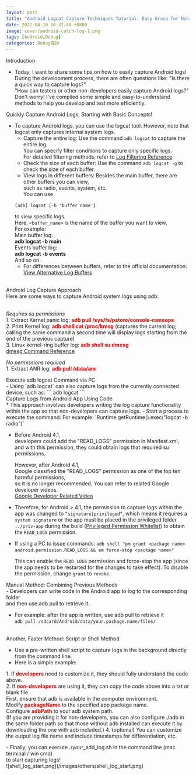 ```yaml
---
layout: post
title: "Android Logcat Capture Techniques Tutorial: Easy Grasp for Non-Developers!"
date: 2022-04-18 16:37:48 +0800
image: cover/android-catch-log-1.png
tags: [Android,Debug]
categories: Debug探討
---
```


<div class="c-border-main-title-2">Introduction</div>

* Today, I want to share some tips on how to easily capture Android logs!<br>
  During the development process, there are often questions like: "Is there a quick way to capture logs?"<br>
  "How can testers or other non-developers easily capture Android logs?"<br>
  Don't worry! I've compiled some simple and easy-to-understand methods to help you develop and test more efficiently.<br>

<div class="c-border-main-title-2">Quickly Capture Android Logs, Starting with Basic Concepts!</div>

  * To capture Android logs, you can use the logcat tool. However, note that logcat only captures internal system logs.
    - Capture the entire log: Use the command `adb logcat` to capture the entire log.<br>
    You can specify filter conditions to capture only specific logs.<br>
    For detailed filtering methods, refer to [Log Filtering Reference](https://developer.android.com/studio/command-line/logcat#options)
    - Check the size of each buffer: Use the command `adb logcat -g` to check the size of each buffer.
    - View logs in different buffers: Besides the main buffer, there are other buffers you can view,<br>
    such as radio, events, system, etc.<br>
    You can use    
    ```
    [adb] logcat [-b 'buffer name']
    ```
    to view specific logs.<br>
    Here, `<buffer_name>` is the name of the buffer you want to view.<br>
    For example:<br>
    Main buffer log:<br>
    <b>adb logcat -b main</b><br>
    Events buffer log:<br>
    <b>adb logcat -b events</b><br>
    And so on.
    - For differences between buffers, refer to the official documentation: [View Alternative Log Buffers](https://developer.android.com/studio/command-line/logcat#alternativeBuffers)

<br>

<div class="c-border-main-title-2">Android Log Capture Approach</div>
<div class="c-border-content-title-4">Here are some ways to capture Android system logs using adb:</div><br>

<p class ="table_container">
  <i style="text-align: center;">Requires su permissions</i><br>
 1. Extract Kernel panic log: <b style="color:red;">adb pull /sys/fs/pstore/console-ramoops</b><br>
 2. Print Kernel log: <b style="color:red;">adb shell cat /proc/kmsg</b> (captures the current log; calling the same command a second time will display logs starting from the end of the previous capture)<br>
 3. Linux kernel-ring buffer log: <b style="color:red;">adb shell su dmesg</b><br>
 <a href="https://man7.org/linux/man-pages/man1/dmesg.1.html">dmesg Command Reference</a>
</p>

<p class ="table_container">
  <i style="text-align: center;">No permissions required</i><br>
  1. Extract ANR log: <b style="color:red;">adb pull /data/anr</b><br>
</p>

<div class="c-border-content-title-4">Execute adb logcat Command via PC</div>
  - Using `adb logcat` can also capture logs from the currently connected device, such as:
  ```
  adb logcat
  ```

<br>
<div class="c-border-content-title-4">Capture Logs from Android App Using Code</div>
* This approach involves developers writing the log capture functionality within the app so that non-developers can capture logs.
  - Start a process to execute the command:
    For example: `Runtime.getRuntime().exec("logcat -b radio")`

  - Before Android 4.1,<br>
    developers could add the "READ_LOGS" permission in Manifest.xml,<br>
    and with this permission, they could obtain logs that required su permissions.<br>

    However, after Android 4.1,<br>
    Google classified the "READ_LOGS" permission as one of the top ten harmful permissions,<br>
    so it is no longer recommended. You can refer to related Google developer videos.<br>
    [Google Developer Related Video](https://www.youtube.com/watch?v=WDDgoxvQsrQ&t=1323s)

  - Therefore, for Android > 4.1, the permission to capture logs within the app was changed to `“signature|privileged”`,
    which means it requires a `system signature` or
    the app must be placed in the privileged folder `../priv-app` during the build ([Privileged Permission Whitelist](https://source.android.google.cn/devices/tech/config/perms-whitelist?hl=zh-cn))
    to obtain the `READ_LOGS` permission.

  - If using a PC to issue commands:
    `adb shell "pm grant <package name> android.permission.READ_LOGS && am force-stop <package name>"`

    This can enable the `READ_LOGS` permission and force-stop the app (since the app needs to be restarted for the changes to take effect).
    To disable the permission, change `grant` to `revoke`.

<div class="c-border-content-title-4">Manual Method: Combining Previous Methods</div>
- Developers can write code in the Android app to log to the corresponding folder<br>
  and then use adb pull to retrieve it.

- For example: after the app is written, use adb pull to retrieve it<br>
  `adb pull /sdcard/Android/data/your.package.name/files/`
<br>

<div class="c-border-content-title-4">Another, Faster Method: Script or Shell Method</div>

- Use a pre-written shell script to capture logs in the background directly from the command line.
- Here is a simple example:<br>
<script src="https://gist.github.com/KuanChunChen/ff02fe2fa4d02a0b6521bdc75ef61666.js"></script>

<p class="table_container">
  1. If <b style="color:red;">developers</b> need to customize it, they should fully understand the code above.<br>
  2. If <b style="color:red;">non-developers</b> are using it, they can copy the code above into a txt or blank file.<br>
     First, ensure that adb is available in the computer environment.<br>
     Modify <b style="color:red;">packageName</b> to the specified app package name.<br>
     Configure <b style="color:red;">adbPath</b> to your adb system path.<br>
     (If you are providing it for non-developers, you can also configure ./adb in the same folder path so that those without adb installed can execute it by downloading the one with adb included.)
  4. (optional) You can customize the output log file name and include timestamps for differentiation, etc.<br>
</p>
- Finally, you can execute ./your_add_log.sh in the command line (mac terminal / win cmd)<br>
  to start capturing logs!<br>
  ![shell_log_start.png](/images/others/shell_log_start.png)

